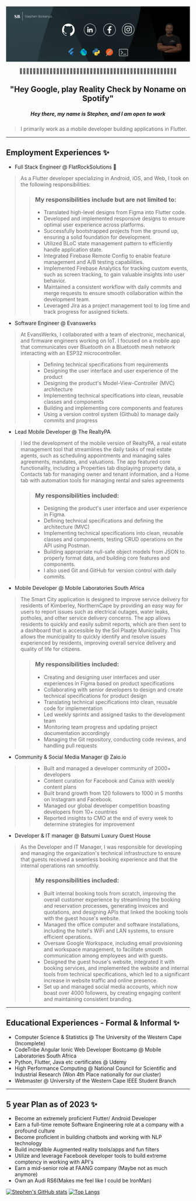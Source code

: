 ![Social banner for StephenBoikanyo](https://github.com/StephenBoikanyo/StephenBoikanyo/blob/main/assets/Banner.png)
<p align= "middle">👋👋👋👋👋👋👋👋👋👋👋👋👋👋👋👋👋👋👋👋👋👋👋👋👋👋👋👋👋👋👋👋👋👋👋👋👋👋👋👋👋👋👋👋👋👋👋</p>

## <p align= "middle">"Hey Google, play Reality Check by Noname on Spotify"</p>

##### <p align = "middle" >Hey there, my  name is Stephen, and I am open to work</p>
> I primarily work as a mobile developer building applications in Flutter.


---
## Employment Experiences ✨
* Full Stack Engineer  @ FlatRockSolutions 📍
 >As a Flutter developer specializing in Android, iOS, and Web, I took on the following responsibilities:
 > >### My responsibilities include but are not limited to:
 > >* Translated high-level designs from Figma into Flutter code.
 > >* Developed and implemented responsive designs to ensure optimal user experience across platforms.
 > >* Successfully bootstrapped projects from the ground up, ensuring a solid foundation for development.
>  >* Utilized BLoC state management pattern to efficiently handle application state.
>  >* Integrated Firebase Remote Config to enable feature management and A/B testing capabilities.
>  >* Implemented Firebase Analytics for tracking custom events, such as screen tracking, to gain valuable insights into user behavior.
>  >* Maintained a consistent workflow with daily commits and merge requests to ensure smooth collaboration within the development team.
>  >* Leveraged Jira as a project management tool to log time and track progress for assigned tickets.
 
 * Software Engineer  @ Evanswerks
 >At EvansWerks, I collaborated with a team of electronic, mechanical, and firmware engineers working on IoT. I focused on a mobile app that communicates over Bluetooth on a Bluetooth mesh network interacting with an ESP32 microcontroller.
 > >* Defining technical specifications from requirements
 > >* Designing the user interface and user experience of the product
 > >* Designing the product's Model-View-Controller (MVC) architecture
 > >* Implementing technical specifications into clean, reusable classes and components
 > >* Building and implementing core components and features
 > >* Using a version control system (Github) to manage daily commits and progress
 
 * Lead Mobile Developer  @ The RealtyPA 
 >I led the development of the mobile version of RealtyPA, a real estate management tool that streamlines the daily tasks of real estate agents, such as scheduling appointments and managing sales agreements, mandates, and valuations. The app featured core functionality, including a Properties tab displaying property data, a Contacts tab for managing owner and tenant information, and a Home tab with automation tools for managing rental and sales agreements
> >### My responsibilities included:
> >* Designing the product's user interface and user experience in Figma.
> >* Defining technical specifications and defining the architecture (MVC)
> >* Implementing technical specifications into clean, reusable classes and components, testing CRUD operations on the API using Postman.
> >* Building appropriate null-safe object models from JSON to properly format data, and building core features and components.
> >* I also used Git and GitHub for version control with daily commits.
 
 * Mobile Developer  @ Mobile Laboratories South Africa
 > The Smart City application is designed to improve service delivery for residents of Kimberley, NorthernCape by providing an easy way for users to report issues such as electrical outages, water leaks, potholes, and other service delivery concerns. The app allows residents to quickly and easily submit reports, which are then sent to a dashboard that is accessible by the Sol Plaatje Municipality. This allows the municipality to quickly identify and resolve issues experienced by residents, improving overall service delivery and quality of life for citizens.
> >### My responsibilities included:
> >* Creating and designing user interfaces and user experiences in Figma based on product specifications
> >* Collaborating with senior developers to design and create technical specifications for product design
> >* Translating technical specifications into clean, reusable code for implementation
> >* Led weekly sprints and assigned tasks to the development team
> >* Monitoring team progress and updating project documentation accordingly
> >* Managing the Git repository, conducting code reviews, and handling pull requests
 
 * Community & Social Media Manager @ Zaio.io
 > >* Built and managed a developer community of 2000+ developers
 > >* Content curation for Facebook and Canva with weekly content plans
 > >* Built brand growth from 120 followers to 1000 in 5 months on Instagram and Facebook.
 > >* Managed our global developer competition boasting developers from 10+ countries
 > >* Reported insights to CMO at the end of every week to determine strategies for improvement
 
 * Developer & IT manager @ Batsumi Luxury Guest House
 >As the Developer and IT Manager, I was responsible for developing and managing the organization's technical infrastructure to ensure that guests received a seamless booking experience and that the internal operations ran smoothly.
> >### My responsibilities included:
> >* Built internal booking tools from scratch, improving the overall customer experience by streamlining the booking and reservation processes, generating invoices and quotations, and designing APIs that linked the booking tools with the guest house's website.
> >* Managed the office computer and software installations, including the hotel's WiFi and LAN systems, to ensure efficient operations.
> >* Oversaw Google Workspace, including email provisioning and workspace management, to facilitate smooth communication among employees and with guests.
> >* Designed the guest house's website, integrated it with booking services, and implemented the website and internal tools from technical specifications, which led to a significant increase in website traffic and online presence.
> >* Set up and managed social media accounts, which now boast over 4000 followers, by creating engaging content and maintaining consistent branding.

 
 ---
## Educational Experiences - Formal & Informal ✨

* Computer Science & Statistics @ The University of the Western Cape (Incomplete)
* CodeTribe Angular Ionic Web Developer Bootcamp @ Mobile Laboratories South Africa
* Python, Flutter, Java etc certificates @ Udemy 
* High Performance Computing @ National Council for Scientific and Industrial Research (Won 4th Place nationally for our cluster)
* Webmaster @ University of the Western Cape IEEE Student Branch 
---
## 5 year Plan as of 2023 ✨
* Become an extremely proficient Flutter/ Android Developer
* Earn a full-time remote Software Engineering role at a company with a profound culture
* Become proficient in building chatbots and working with NLP technology 
* Build incredible Augmented reality tools/apps and fun filters
* Utilize and leverage Facebook developer tools to build extreme comptency in working with API's 
* Earn a mid-senior role at FAANG company (Maybe not as much anymore)
* Own an Audi RS6(Makes me feel like I could be IronMan) 

[![Stephen's  GitHub stats](https://github-readme-stats.vercel.app/api?username=StephenBoikanyo)](https://github.com/anuraghazra/github-readme-stats)
[![Top Langs](https://github-readme-stats.vercel.app/api/top-langs/?username=StephenBoikanyo&layout=compact&langs_count=20)](https://github.com/anuraghazra/github-readme-stats)

